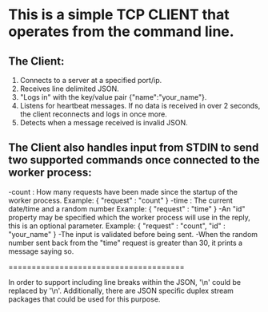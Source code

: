 
# This is a simple TCP CLIENT that operates from the command line.

## The Client:
  1. Connects to a server at a specified port/ip.
  2. Receives line delimited JSON.
  3. "Logs in" with the key/value pair {"name":"your_name"}.
  4. Listens for heartbeat messages. If no data is received in over 2 seconds, the client reconnects and logs in once more.
  5. Detects when a message received is invalid JSON.

## The Client also handles input from STDIN to send two supported commands once connected to the worker process:
  -count : How many requests have been made since the startup of the worker process.
    Example: { "request" : "count" }
  -time : The current date/time and a random number
    Example: { "request" : "time" }
  -An "id" property may be specified  which the worker process will use in the reply, this is an optional parameter.
    Example: { "request" : "count", "id" : "your_name" }
  -The input is validated before being sent.
  -When the random number sent back from the "time" request is greater than 30, it prints a message saying so.

======================================

In order to support including line breaks within the JSON, '\n' could be replaced by '\\n'. Additionally, there are JSON 
specific duplex stream packages that could be used for this purpose.

